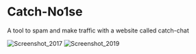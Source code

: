 # Catch-No1se
A tool to spam and make traffic with a website called catch-chat

![Screenshot_2017](https://user-images.githubusercontent.com/98566890/203879951-c579f201-f637-40fa-80e1-67464c256df1.png)
![Screenshot_2019](https://user-images.githubusercontent.com/98566890/203879952-19f5f0a1-f20d-455d-a826-c16d45493d50.png)
